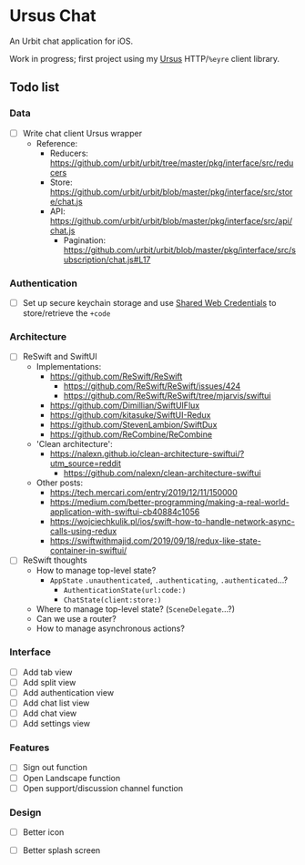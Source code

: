 # Ursus Chat

An Urbit chat application for iOS.

Work in progress; first project using my [Ursus](https://github.com/dclelland/Ursus) HTTP/`%eyre` client library.

## Todo list

### Data

- [ ] Write chat client Ursus wrapper
    - Reference:
        - Reducers: https://github.com/urbit/urbit/tree/master/pkg/interface/src/reducers
        - Store: https://github.com/urbit/urbit/blob/master/pkg/interface/src/store/chat.js
        - API: https://github.com/urbit/urbit/blob/master/pkg/interface/src/api/chat.js
            - Pagination: https://github.com/urbit/urbit/blob/master/pkg/interface/src/subscription/chat.js#L17

### Authentication

- [ ] Set up secure keychain storage and use [Shared Web Credentials](https://github.com/kishikawakatsumi/KeychainAccess#shared_web_credentials) to store/retrieve the `+code`

### Architecture

- [ ] ReSwift and SwiftUI
    - Implementations:
        - https://github.com/ReSwift/ReSwift
            - https://github.com/ReSwift/ReSwift/issues/424
            - https://github.com/ReSwift/ReSwift/tree/mjarvis/swiftui
        - https://github.com/Dimillian/SwiftUIFlux
        - https://github.com/kitasuke/SwiftUI-Redux
        - https://github.com/StevenLambion/SwiftDux
        - https://github.com/ReCombine/ReCombine
    - 'Clean architecture':
        - https://nalexn.github.io/clean-architecture-swiftui/?utm_source=reddit
            - https://github.com/nalexn/clean-architecture-swiftui
    - Other posts:
        - https://tech.mercari.com/entry/2019/12/11/150000
        - https://medium.com/better-programming/making-a-real-world-application-with-swiftui-cb40884c1056
        - https://wojciechkulik.pl/ios/swift-how-to-handle-network-async-calls-using-redux
        - https://swiftwithmajid.com/2019/09/18/redux-like-state-container-in-swiftui/
- [ ] ReSwift thoughts
    - How to manage top-level state?
        - `AppState` `.unauthenticated`, `.authenticating`, `.authenticated`...?
            - `AuthenticationState(url:code:)`
            - `ChatState(client:store:)`
    - Where to manage top-level state? (`SceneDelegate`...?)
    - Can we use a router?
    - How to manage asynchronous actions?

### Interface

- [ ] Add tab view
- [ ] Add split view
- [ ] Add authentication view
- [ ] Add chat list view
- [ ] Add chat view
- [ ] Add settings view

### Features

- [ ] Sign out function
- [ ] Open Landscape function
- [ ] Open support/discussion channel function

### Design

- [ ] Better icon
- [ ] Better splash screen

